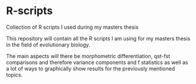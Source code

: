 # R-scripts
Collection of R scripts I used during my masters thesis

This repository will contain all the R scripts I am using for my masters thesis in the 
field of evolutionary biology.

The main aspects will there be morphometric differentiation,
qst-fst comparisons and therefore variance components and f statistics as well as a lot of 
ways to graphically show results for the previously mentioned topics.
